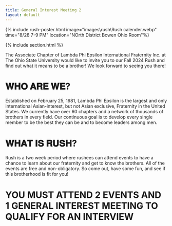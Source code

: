 ```yaml
---
title: General Interest Meeting 2
layout: default
---
```


{% include rush-poster.html image="images\rush\Rush calender.webp" time="8/28 7-9 PM" location="NOrth District Bowen Ohio Room"%}

{% include section.html %}

The Associate Chapter of Lambda Phi Epsilon International Fraternity Inc. at The Ohio State University would like to invite you to our Fall 2024 Rush and find out what it means to be a brother! We look forward to seeing you there!

# 𝐖𝐇𝐎 𝐀𝐑𝐄 𝐖𝐄?

Established on February 25, 1981, Lambda Phi Epsilon is the largest and only international Asian-interest, but not Asian exclusive, Fraternity in the United States. We currently have over 60 chapters and a network of thousands of brothers in every field. Our continuous goal is to develop every single member to be the best they can be and to become leaders among men.

# 𝐖𝐇𝐀𝐓 𝐈𝐒 𝐑𝐔𝐒𝐇?

Rush is a two week period where rushees can attend events to have a chance to learn about our fraternity and get to know the brothers. All of the events are free and non-obligatory. So come out, have some fun, and see if this brotherhood is fit for you!

# YOU MUST ATTEND 2 EVENTS AND 1 GENERAL INTEREST MEETING TO QUALIFY FOR AN INTERVIEW